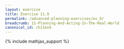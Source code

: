 ```yaml
---
layout: exercise
title: Exercise 11.9
permalink: /advanced-planning-exercises/ex_9/
breadcrumb: 11-Planning-And-Acting-In-The-Real-World
canonical_id: ch11ex9
---
```


{% include mathjax_support %}
